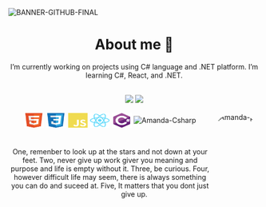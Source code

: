 

![BANNER-GITHUB-FINAL](https://user-images.githubusercontent.com/87491868/164143019-4d954785-fbe6-43de-bbec-950fca3918d8.png)

### 




<div align="center">
  <h1 align="text-center">About me 👋</h1>
  <p>I’m currently working on projects using C# language and .NET platform.
     I’m learning C#, React, and .NET.</p>
  <br>
  <img height="180em"  src="https://github-readme-stats.vercel.app/api?username=AmandaJhes&show_icons=true&theme=radical">
  <img height="180em"  src="https://github-readme-stats.vercel.app/api/top-langs/?username=AmandaJhes&show_icons=true&theme=radical">
</div>

<div style="display: inline_block" align="center"><br>
  <img align="center" alt="Amanda-HTML" height="30" width="40" src="https://raw.githubusercontent.com/devicons/devicon/master/icons/html5/html5-original.svg">
  <img align="center" alt="Amanda-CSS" height="30" width="40" src="https://raw.githubusercontent.com/devicons/devicon/master/icons/css3/css3-original.svg">
  <img align="center" alt="Amanda-Js" height="30" width="40" src="https://raw.githubusercontent.com/devicons/devicon/master/icons/javascript/javascript-plain.svg">
  <img align="center" alt="Amanda-React" height="30" width="40" src="https://raw.githubusercontent.com/devicons/devicon/master/icons/react/react-original.svg">
  <img align="center" alt="Amanda-Csharp" height="30" width="40" src="https://raw.githubusercontent.com/devicons/devicon/master/icons/csharp/csharp-original.svg">
  <img align="center" alt="Amanda-Csharp" height="30" width="40" src="https://cdn.jsdelivr.net/gh/devicons/devicon/icons/dot-net/dot-net-plain-wordmark.svg">
  <img align="right" alt="Amanda-pic" height="150" style="border-radius:50px;" src="https://i.picasion.com/pic92/dfed40cc640597704289dd63c14504a7.gif">
</div>
  
  #
  
 <p align="center">
  One, remenber to look up at the stars and not down at your feet. Two, never give up work giver you meaning and purpose and life is empty without it. Three, be curious. Four, however difficult life may seem, there is always something you can do and suceed at. Five, It matters that you dont just give up.
</p>

